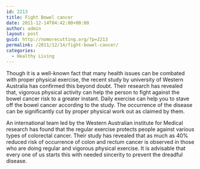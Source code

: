 ```yaml
---
id: 2213
title: Fight Bowel cancer
date: 2011-12-14T04:42:00+00:00
author: admin
layout: post
guid: http://nomorecutting.org/?p=2213
permalink: /2011/12/14/fight-bowel-cancer/
categories:
  - Healthy Living
---
```

Though it is a well-known fact that many health issues can be combated with proper physical exercise, the recent study by university of Western Australia has confirmed this beyond doubt. Their research has revealed that, vigorous physical activity can help the person to fight against the bowel cancer risk to a greater instant. Daily exercise can help you to stave off the bowel cancer according to the study. The occurrence of the disease can be significantly cut by proper physical work out as claimed by them.

An international team led by the Western Australian institute for Medical research has found that the regular exercise protects people against various types of colorectal cancer. Their study has revealed that as much as 40% reduced risk of occurrence of colon and rectum cancer is observed in those who are doing regular and vigorous physical exercise. It is advisable that every one of us starts this with needed sincerity to prevent the dreadful disease.